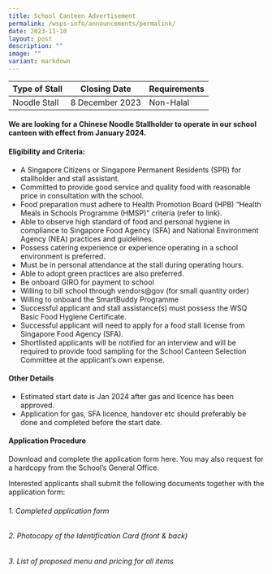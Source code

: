 ```yaml
---
title: School Canteen Advertisement
permalink: /wsps-info/announcements/permalink/
date: 2023-11-10
layout: post
description: ""
image: ""
variant: markdown
---
```


| Type of Stall | Closing Date | Requirements |
| -------- | -------- | -------- |
| Noodle Stall    | 8 December 2023     | Non-Halal     |

#### **We are looking for a Chinese Noodle Stallholder to operate in our school canteen with effect from January 2024.**

#### **Eligibility and Criteria:**

* A Singapore Citizens or Singapore Permanent Residents (SPR) for stallholder and stall assistant. 
* Committed to provide good service and quality food with reasonable price in consultation with the school.
* Food preparation must adhere to Health Promotion Board (HPB) “Health Meals in Schools Programme (HMSP)” criteria (refer to link). 
* Able to observe high standard of food and personal hygiene in compliance to Singapore Food Agency (SFA) and National Environment Agency (NEA) practices and guidelines.
* Possess catering experience or experience operating in a school environment is preferred.
* Must be in personal attendance at the stall during operating hours.
* Able to adopt green practices are also preferred.
* Be onboard GIRO for payment to school
* Willing to bill school through vendors@gov (for small quantity order)
* Willing to onboard the SmartBuddy Programme
* Successful applicant and stall assistance(s) must possess the WSQ Basic Food Hygiene Certificate.
* Successful applicant will need to apply for a food stall license from Singapore Food Agency (SFA).
* Shortlisted applicants will be notified for an interview and will be required to provide food sampling for the School Canteen Selection Committee at the applicant’s own expense.

#### **Other Details**
* Estimated start date is Jan 2024 after gas and licence has been approved.
* Application for gas, SFA licence, handover etc should preferably be done and completed before the start date. 

#### **Application Procedure**

Download and complete the application form here.
You may also request for a hardcopy from the School’s General Office. 

Interested applicants shall submit the following documents together with the application form:

###### 1. Completed application form
###### 
###### 2. Photocopy of the Identification Card (front & back)
###### 
###### 3. List of proposed menu and pricing for all items